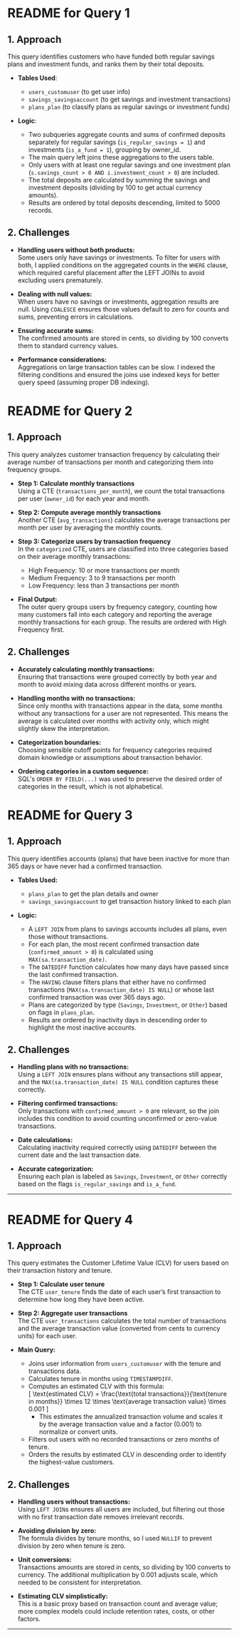 # README for Query 1

## 1. Approach

This query identifies customers who have funded both regular savings plans and investment funds, and ranks them by their total deposits.

- **Tables Used**:  
  - `users_customuser` (to get user info)  
  - `savings_savingsaccount` (to get savings and investment transactions)  
  - `plans_plan` (to classify plans as regular savings or investment funds)

- **Logic**:  
  - Two subqueries aggregate counts and sums of confirmed deposits separately for regular savings (`is_regular_savings = 1`) and investments (`is_a_fund = 1`), grouping by owner_id.  
  - The main query left joins these aggregations to the users table.  
  - Only users with at least one regular savings and one investment plan (`s.savings_count > 0 AND i.investment_count > 0`) are included.  
  - The total deposits are calculated by summing the savings and investment deposits (dividing by 100 to get actual currency amounts).  
  - Results are ordered by total deposits descending, limited to 5000 records.

## 2. Challenges

- **Handling users without both products:**  
  Some users only have savings or investments. To filter for users with both, I applied conditions on the aggregated counts in the `WHERE` clause, which required careful placement after the LEFT JOINs to avoid excluding users prematurely.

- **Dealing with null values:**  
  When users have no savings or investments, aggregation results are null. Using `COALESCE` ensures those values default to zero for counts and sums, preventing errors in calculations.

- **Ensuring accurate sums:**  
  The confirmed amounts are stored in cents, so dividing by 100 converts them to standard currency values.

- **Performance considerations:**  
  Aggregations on large transaction tables can be slow. I indexed the filtering conditions and ensured the joins use indexed keys for better query speed (assuming proper DB indexing).



# README for Query 2

## 1. Approach

This query analyzes customer transaction frequency by calculating their average number of transactions per month and categorizing them into frequency groups.

- **Step 1: Calculate monthly transactions**  
  Using a CTE (`transactions_per_month`), we count the total transactions per user (`owner_id`) for each year and month.

- **Step 2: Compute average monthly transactions**  
  Another CTE (`avg_transactions`) calculates the average transactions per month per user by averaging the monthly counts.

- **Step 3: Categorize users by transaction frequency**  
  In the `categorized` CTE, users are classified into three categories based on their average monthly transactions:  
  - High Frequency: 10 or more transactions per month  
  - Medium Frequency: 3 to 9 transactions per month  
  - Low Frequency: less than 3 transactions per month

- **Final Output:**  
  The outer query groups users by frequency category, counting how many customers fall into each category and reporting the average monthly transactions for each group. The results are ordered with High Frequency first.

## 2. Challenges

- **Accurately calculating monthly transactions:**  
  Ensuring that transactions were grouped correctly by both year and month to avoid mixing data across different months or years.

- **Handling months with no transactions:**  
  Since only months with transactions appear in the data, some months without any transactions for a user are not represented. This means the average is calculated over months with activity only, which might slightly skew the interpretation.

- **Categorization boundaries:**  
  Choosing sensible cutoff points for frequency categories required domain knowledge or assumptions about transaction behavior.

- **Ordering categories in a custom sequence:**  
  SQL's `ORDER BY FIELD(...)` was used to preserve the desired order of categories in the result, which is not alphabetical.


# README for Query 3

## 1. Approach

This query identifies accounts (plans) that have been inactive for more than 365 days or have never had a confirmed transaction.

- **Tables Used:**  
  - `plans_plan` to get the plan details and owner  
  - `savings_savingsaccount` to get transaction history linked to each plan

- **Logic:**  
  - A `LEFT JOIN` from plans to savings accounts includes all plans, even those without transactions.  
  - For each plan, the most recent confirmed transaction date (`confirmed_amount > 0`) is calculated using `MAX(sa.transaction_date)`.  
  - The `DATEDIFF` function calculates how many days have passed since the last confirmed transaction.  
  - The `HAVING` clause filters plans that either have no confirmed transactions (`MAX(sa.transaction_date) IS NULL`) or whose last confirmed transaction was over 365 days ago.  
  - Plans are categorized by type (`Savings`, `Investment`, or `Other`) based on flags in `plans_plan`.  
  - Results are ordered by inactivity days in descending order to highlight the most inactive accounts.

## 2. Challenges

- **Handling plans with no transactions:**  
  Using a `LEFT JOIN` ensures plans without any transactions still appear, and the `MAX(sa.transaction_date) IS NULL` condition captures these correctly.

- **Filtering confirmed transactions:**  
  Only transactions with `confirmed_amount > 0` are relevant, so the join includes this condition to avoid counting unconfirmed or zero-value transactions.

- **Date calculations:**  
  Calculating inactivity required correctly using `DATEDIFF` between the current date and the last transaction date.

- **Accurate categorization:**  
  Ensuring each plan is labeled as `Savings`, `Investment`, or `Other` correctly based on the flags `is_regular_savings` and `is_a_fund`.

---

# README for Query 4

## 1. Approach

This query estimates the Customer Lifetime Value (CLV) for users based on their transaction history and tenure.

- **Step 1: Calculate user tenure**  
  The CTE `user_tenure` finds the date of each user’s first transaction to determine how long they have been active.

- **Step 2: Aggregate user transactions**  
  The CTE `user_transactions` calculates the total number of transactions and the average transaction value (converted from cents to currency units) for each user.

- **Main Query:**  
  - Joins user information from `users_customuser` with the tenure and transactions data.  
  - Calculates tenure in months using `TIMESTAMPDIFF`.  
  - Computes an estimated CLV with this formula:  
    \[
    \text{estimated CLV} = \frac{\text{total transactions}}{\text{tenure in months}} \times 12 \times \text{average transaction value} \times 0.001
    \]  
    - This estimates the annualized transaction volume and scales it by the average transaction value and a factor (0.001) to normalize or convert units.  
  - Filters out users with no recorded transactions or zero months of tenure.  
  - Orders the results by estimated CLV in descending order to identify the highest-value customers.

## 2. Challenges

- **Handling users without transactions:**  
  Using `LEFT JOIN`s ensures all users are included, but filtering out those with no first transaction date removes irrelevant records.

- **Avoiding division by zero:**  
  The formula divides by tenure months, so I used `NULLIF` to prevent division by zero when tenure is zero.

- **Unit conversions:**  
  Transactions amounts are stored in cents, so dividing by 100 converts to currency. The additional multiplication by 0.001 adjusts scale, which needed to be consistent for interpretation.

- **Estimating CLV simplistically:**  
  This is a basic proxy based on transaction count and average value; more complex models could include retention rates, costs, or other factors.

---


